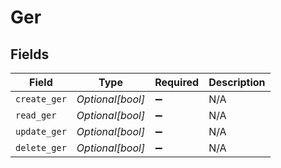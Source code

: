 # Ger


## Fields

| Field              | Type               | Required           | Description        |
| ------------------ | ------------------ | ------------------ | ------------------ |
| `create_ger`       | *Optional[bool]*   | :heavy_minus_sign: | N/A                |
| `read_ger`         | *Optional[bool]*   | :heavy_minus_sign: | N/A                |
| `update_ger`       | *Optional[bool]*   | :heavy_minus_sign: | N/A                |
| `delete_ger`       | *Optional[bool]*   | :heavy_minus_sign: | N/A                |